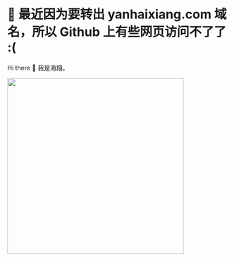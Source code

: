 # 🚧 最近因为要转出 yanhaixiang.com 域名，所以 Github 上有些网页访问不了了 :(

Hi there 👋 我是海翔。

<img src="https://upload-images.jianshu.io/upload_images/2979799-87ad21589ee06715.png" width="400" alt=""/>
